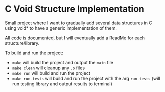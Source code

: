 # C Void Structure Implementation

Small project where I want to gradually add several data structures in C using void\* to have a generic implementation of them.

All code is documented, but I will eventually add a ReadMe for each structure/library.

To build and run the project:
- `make` will build the project and output the `main` file
- `make clean` will cleanup any `.o` files
- `make run` will build and run the project
- `make run-tests` will build and run the project with the arg `run-tests` (will run testing library and output results to terminal)

